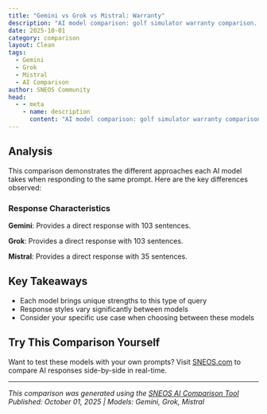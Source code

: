 ```yaml
---
title: "Gemini vs Grok vs Mistral: Warranty"
description: "AI model comparison: golf simulator warranty comparison..."
date: 2025-10-01
category: comparison
layout: Clean
tags:
  - Gemini
  - Grok
  - Mistral
  - AI Comparison
author: SNEOS Community
head:
  - - meta
    - name: description
      content: "AI model comparison: golf simulator warranty comparison..."
---
```


<ChatComparison
  title="Gemini vs Grok vs Mistral: Warranty"
  prompt="golf simulator warranty comparison"
  :responses='{
    "Gemini": "Okay, let\u0027s break down a golf simulator warranty comparison.  This is tricky because warranties vary **significantly** between manufacturers and depend on the specific components (projector, enclosure, software, sensors/launch monitor, hitting mat).  I\u0027ll provide a general overview, common scenarios, and key questions to ask.\n\n**General Considerations:**\n\n*   **Limited vs. Full Warranty:**  Most warranties are \u0022limited.\u0022  This means they cover defects in materials and workmanship but exclude things like misuse, accidents, normal wear and tear, or unauthorized modifications.  A \u0022full\u0022 warranty is rare and generally more comprehensive, but still has some exclusions.\n*   **Warranty Length:** This is a crucial factor. Longer warranties generally suggest more confidence in the product\u0027s durability.  Common lengths:\n    *   **Launch Monitors:** 1 year is common, some offer 2 years or longer.  Higher-end monitors often have longer warranties.\n    *   **Projectors:**  Can range from 90 days (especially for refurbished models) to 1-3 years.  Pay attention to the bulb warranty separately (often shorter).\n    *   **Software:**  Often very limited or none. Support might be provided for a limited time.\n    *   **Enclosures:**  1-2 years is common, but materials like netting may have shorter warranties or none.\n    *   **Hitting Mats:**  Often 6 months to 1 year, but depends heavily on the quality of the mat. Wear and tear is a major factor here.\n    *   **Computers/Tablets:**  Standard manufacturer warranties apply (usually 1 year).\n*   **Parts and Labor:** Does the warranty cover both parts and labor? Some might only cover parts, leaving you with the cost of installation/repair.\n*   **Shipping Costs:**  Who pays for shipping if a component needs to be returned for repair or replacement?  This can be a significant expense, especially for large items like launch monitors or projectors.\n*   **Exclusions:**  Read the fine print!  Common exclusions include:\n    *   Damage due to power surges.\n    *   Damage due to improper installation.\n    *   Damage due to environmental factors (humidity, temperature extremes).\n    *   Cosmetic damage that doesn\u0027t affect performance.\n    *   Use in commercial settings (if the product is intended for residential use only).\n*   **Warranty Transferability:**  Can the warranty be transferred to a new owner if you sell the simulator?  This can add resale value.\n*   **Refurbished vs. New:** Refurbished products will typically have shorter warranties than new products. Make sure you understand the warranty terms before purchasing.\n*   **Extended Warranties:**  Some retailers offer extended warranties for an additional cost.  Consider whether the added protection is worth the expense, especially for expensive components like launch monitors or projectors.\n*   **Registration:**  Make sure you register your product with the manufacturer to activate the warranty.\n*   **Authorized Dealers:** Purchase through authorized dealers. This ensures you are getting authentic products and proper warranty support. Buying from unauthorized sources could void the warranty.\n\n**Component-Specific Examples \u0026 Considerations (Illustrative):**\n\n| Component        | Typical Warranty Range | Key Considerations                                                                                                                                     |\n| ---------------- | ----------------------- | ------------------------------------------------------------------------------------------------------------------------------------------------------ |\n| **Launch Monitor** | 1-3 years                | *   Read warranty to see what is covered and what is excluded. Does it cover shipping costs if it needs to be sent for repairs?  *   Higher-end monitors (e.g., TrackMan, GCQuad) generally have longer warranties. *   Look for warranties that cover a wide range of issues.                                     |\n| **Projector**     | 90 days - 3 years         | *   Lamp/bulb warranty is usually much shorter than the overall projector warranty. Pay close attention to this.  *   Consider the hours of use covered by the lamp warranty.  *   Check for warranties that cover color degradation or pixel defects.                                            |\n| **Enclosure**      | 1-2 years                | *   Warranty might only cover the frame and not the netting.  *   Check for UV resistance if the enclosure will be exposed to sunlight.  * Check if there is any sort of warranty on the screen itself.                            |\n| **Hitting Mat**    | 6 months - 1 year         | *   Warranty usually only covers manufacturing defects, not normal wear and tear.  *   Consider the thickness and quality of the mat when evaluating the warranty.                                                                |\n| **Software**       | Limited/None            | *   Focus on the support period offered.  *   Check for free updates and bug fixes.  *   Understand the licensing terms (how many users, etc.).                                                                                  |\n| **Computer**       | 1 year (Standard)        | *   Standard manufacturer\u0027s warranty applies (e.g., Dell, HP, Apple).  *   Consider an extended warranty if desired.                                                                                                       |\n\n**Example Scenario:  Launch Monitor Comparison (Hypothetical)**\n\nLet\u0027s say you\u0027re comparing two launch monitors:\n\n*   **Launch Monitor A:**  1-year limited warranty, parts and labor, customer pays for shipping to the repair center, excludes damage due to power surges.\n*   **Launch Monitor B:**  2-year limited warranty, parts and labor, manufacturer pays for shipping both ways, excludes damage due to misuse.\n\nIn this case, Launch Monitor B has a significantly better warranty due to the longer coverage period and free shipping.  The misuse exclusion is fairly standard.\n\n**Key Questions to Ask When Comparing Warranties:**\n\n1.  **What is the length of the warranty for each component?**\n2.  **What exactly is covered under the warranty (parts, labor, specific defects)?**\n3.  **What is NOT covered under the warranty (exclusions)?**\n4.  **Who pays for shipping if the product needs to be returned for repair?**\n5.  **What is the process for making a warranty claim?**\n6.  **Is the warranty transferable to a new owner?**\n7.  **Does the warranty cover commercial use (if applicable)?**\n8.  **What is the lamp/bulb warranty for the projector (if applicable)?**\n9.  **What is the expected lifespan of the product (beyond the warranty period)?** This can give you an idea of its overall quality.\n10. **What kind of customer support is available for warranty claims and troubleshooting?**\n\n**How to Compare Effectively:**\n\n1.  **Create a Spreadsheet:**  List the components of your simulator and the warranty terms for each from different manufacturers.\n2.  **Read the Fine Print:** Don\u0027t rely on marketing summaries. Download and carefully read the full warranty documents.\n3.  **Ask Questions:** Contact the manufacturers or retailers directly to clarify any ambiguities.\n4.  **Prioritize Components:** Focus on the warranty for the most expensive and critical components (launch monitor, projector).\n5.  **Consider Your Risk Tolerance:** If you are risk-averse, a longer and more comprehensive warranty might be worth the extra cost.\n\n**Important Note:** This information is for general guidance only.  Warranty terms can change, so always refer to the official warranty documents provided by the manufacturer.  I strongly recommend thoroughly researching the specific models you are considering and comparing their warranties carefully.\n\nGood luck with your golf simulator setup!\n",
    "Grok": "When comparing golf simulator warranties, the coverage duration, components included, and specific terms or limitations vary between manufacturers and retailers. Below, I\u2019ll outline key factors to consider when comparing warranties and provide a general comparison of popular golf simulator brands like SkyTrak, TrackMan, Foresight Sports, and OptiShot. Note that warranty details may change over time, so always check the most up-to-date information directly from the manufacturer or retailer.\n\n---\n\n### Key Factors to Compare in Golf Simulator Warranties\n1. **Duration of Warranty**:\n   - How long the warranty lasts (e.g., 1 year, 2 years, lifetime for specific components).\n   - Some brands offer extended warranties for an additional cost.\n   \n2. **Components Covered**:\n   - Hardware (e.g., launch monitor, sensors, cameras).\n   - Software (if applicable, though software often has separate terms or subscriptions).\n   - Accessories (e.g., mounts, cables, protective cases).\n   - Some warranties exclude consumables like hitting mats or nets.\n\n3. **Coverage Type**:\n   - Limited Warranty: Covers manufacturing defects but may exclude wear and tear, misuse, or accidental damage.\n   - Full Warranty: May include broader coverage but is less common.\n   - Repair or Replacement: Whether the manufacturer repairs or replaces defective parts.\n\n4. **Exclusions and Limitations**:\n   - Damage due to improper use, installation, or environmental factors (e.g., moisture, extreme temperatures).\n   - Commercial use may void warranties unless explicitly stated.\n   - Shipping costs for repairs or replacements (some brands cover this, others don\u2019t).\n\n5. **Customer Support and Claim Process**:\n   - Ease of contacting support and processing claims.\n   - Availability of local service centers vs. shipping the unit back to the manufacturer.\n\n6. **Transferability**:\n   - Whether the warranty transfers to a second owner if the simulator is sold.\n\n---\n\n### Warranty Comparison of Popular Golf Simulator Brands\nBelow is a general overview based on publicly available information as of late 2023. Always verify with the manufacturer or retailer for the most current terms.\n\n#### 1. SkyTrak\n- **Warranty Duration**: 1 year limited warranty on hardware.\n- **Components Covered**: Covers the launch monitor hardware for defects in materials or workmanship.\n- **Exclusions**: Does not cover damage from misuse, accidents, or software issues. Accessories like cases or mounts may not be included.\n- **Notes**: Extended protection plans are available through some retailers. SkyTrak offers solid customer support, with a relatively straightforward claims process.\n- **Commercial Use**: Warranty may be void for commercial settings unless specified.\n\n#### 2. TrackMan\n- **Warranty Duration**: 1-2 years depending on the model (TrackMan 4 typically has a 2-year warranty).\n- **Components Covered**: Covers hardware defects for the launch monitor and radar systems.\n- **Exclusions**: Excludes damage from improper handling or environmental factors. Software subscriptions are separate from hardware warranty.\n- **Notes**: TrackMan is a premium product with robust customer support, often catering to professional or commercial users. Repair services may require shipping to a regional center.\n- **Commercial Use**: Often supports commercial use, but terms may vary based on contract or purchase agreement.\n\n#### 3. Foresight Sports (GC2, GC3, GCQuad)\n- **Warranty Duration**: 1 year limited warranty on hardware for most models (some retailers offer extended plans).\n- **Components Covered**: Covers the launch monitor hardware for manufacturing defects.\n- **Exclusions**: Does not cover wear and tear, misuse, or accidental damage. Software and subscriptions are not included in hardware warranty.\n- **Notes**: Foresight Sports has a reputation for reliable products and decent support, though some users report delays in repair turnaround times. Extended warranties may be available through retailers.\n- **Commercial Use**: Warranty may differ for commercial environments; check with the manufacturer.\n\n#### 4. OptiShot\n- **Warranty Duration**: 1 year limited warranty on most products (e.g., OptiShot 2).\n- **Components Covered**: Covers hardware defects in sensors and related components.\n- **Exclusions**: Excludes damage from misuse, improper installation, or environmental factors. Accessories like mats or nets are often excluded.\n- **Notes**: OptiShot targets budget-conscious consumers, and their warranty reflects this with more basic coverage. Customer support is generally responsive for smaller issues.\n- **Commercial Use**: Not typically designed for commercial use, and warranty may be void in such settings.\n\n#### 5. Uneekor (EYE XO, QED)\n- **Warranty Duration**: 1-2 years depending on the model and region.\n- **Components Covered**: Covers hardware (cameras, sensors) for manufacturing defects.\n- **Exclusions**: Excludes damage from misuse or improper setup. Software or subscription issues are handled separately.\n- **Notes**: Uneekor offers competitive warranties, especially for high-end models like the EYE XO. Support is generally good, though some users report challenges with international shipping for repairs.\n- **Commercial Use**: Often supports commercial use, but specific terms apply.\n\n---\n\n### General Observations and Tips\n- **Duration**: Most golf simulator warranties are 1-2 years, which is standard for consumer electronics. Premium brands like TrackMan may offer slightly longer terms.\n- **Coverage Scope**: Warranties typically cover hardware defects but exclude accidental damage, wear and tear, and software issues. If you\u2019re concerned about damage, consider purchasing additional protection plans or insurance.\n- **Commercial vs. Personal Use**: If you plan to use the simulator in a commercial setting (e.g., a golf academy or entertainment venue), confirm whether the warranty applies, as many are limited to personal use.\n- **Retailer Policies**: Some retailers (e.g., Rain or Shine Golf, Top Shelf Golf) offer extended warranties or protection plans beyond the manufacturer\u2019s terms. Check if these are worth the cost based on your usage.\n- **Documentation**: Keep all purchase receipts, warranty cards, and serial numbers, as they are often required for claims.\n- **Protect Your Investment**: Use protective cases, proper installation, and stable environments to avoid voiding warranties due to misuse or environmental damage.\n\n---\n\n### Recommendation for Comparison\nTo make an informed decision:\n1. List the specific golf simulator models you\u2019re considering.\n2. Visit the manufacturer\u2019s official website or contact their customer service for the latest warranty terms.\n3. Check forums or reviews (e.g., GolfWRX, Reddit) for user experiences with warranty claims and customer support.\n4. Factor warranty coverage into the overall cost\u2014sometimes a cheaper unit with a shorter warranty may not be worth the risk compared to a pricier model with better support.\n\nIf you have specific models or brands in mind, I can help narrow down the comparison further! Let me know.",
    "Mistral": "When comparing golf simulator warranties, it\u0027s important to consider several factors to ensure you\u0027re getting the best coverage for your investment. Here\u0027s a comparison of warranties offered by some popular golf simulator brands:\n\n1. **SkyTrak**\n   - **Standard Warranty**: 1 year consumer-to-consumer warranty covering defects in materials and workmanship.\n   - **Extended Warranty**: Additional years can be purchased separately through SkyTrak.\n   - **Coverage**: Covers the SkyTrak unit itself, but not other components like nets, mats, or screens.\n\n2. **TrackMan**\n   - **Standard Warranty**: 2 years full hardware warranty covering defects in materials and workmanship.\n   - **Extended Warranty**: Additional years can be purchased separately.\n   - **Coverage**: Covers the TrackMan unit and radar head.\n\n3. **Foresight Sports (GC2, GCQuad, GCHawk)**\n   - **Standard Warranty**: 1 year limited warranty covering defects in materials and workmanship.\n   - **Extended Warranty**: Additional years can be purchased separately.\n   - **Coverage**: Covers the launch monitor unit.\n\n4. **Full Swing Golf**\n   - **Standard Warranty**: 1 year limited warranty covering defects in materials and workmanship.\n   - **Extended Warranty**: Additional years can be purchased separately.\n   - **Coverage**: Covers the simulator system, including screens and projectors.\n\n5. **Uneekor**\n   - **Standard Warranty**: 1 year limited warranty covering defects in materials and workmanship.\n   - **Extended Warranty**: Additional years can be purchased separately.\n   - **Coverage**: Covers the Uneekor QED or EYE XO unit.\n\n6. **TruGolf (by TruGolf Inc.)**\n   - **Standard Warranty**: 1 year limited warranty covering defects in materials and workmanship.\n   - **Extended Warranty**: Additional years can be purchased separately.\n   - **Coverage**: Covers the simulator system, including screens and projectors.\n\n### Key Considerations:\n- **Length of Coverage**: Standard warranties typically range from 1 to 2 years, with options to extend.\n- **Coverage Scope**: Ensure the warranty covers all critical components, not just the launch monitor.\n- **Customer Support**: Look for brands with good customer support and easy warranty claim processes.\n- **Cost of Extended Warranties**: Consider the additional cost of extended warranties and whether they provide good value.\n- **Repair and Replacement Policies**: Understand the terms for repairs and replacements, including any associated costs.\n\n### Tips for Choosing:\n- **Read the Fine Print**: Always read the warranty terms and conditions carefully.\n- **Reviews and Feedback**: Check customer reviews and feedback on warranty experiences.\n- **Budget**: Factor in the cost of extended warranties if you plan to purchase them.\n\nBy comparing these aspects, you can make an informed decision and ensure your golf simulator investment is well-protected."
  }'
  published-date="18:24"
/>

## Analysis

This comparison demonstrates the different approaches each AI model takes when responding to the same prompt. Here are the key differences observed:

### Response Characteristics

**Gemini**: Provides a direct response with 103 sentences. 

**Grok**: Provides a direct response with 103 sentences. 

**Mistral**: Provides a direct response with 35 sentences. 

## Key Takeaways

- Each model brings unique strengths to this type of query
- Response styles vary significantly between models
- Consider your specific use case when choosing between these models

## Try This Comparison Yourself

Want to test these models with your own prompts? Visit [SNEOS.com](https://sneos.com) to compare AI responses side-by-side in real-time.

---

*This comparison was generated using the [SNEOS AI Comparison Tool](https://sneos.com)*
*Published: October 01, 2025 | Models: Gemini, Grok, Mistral*
